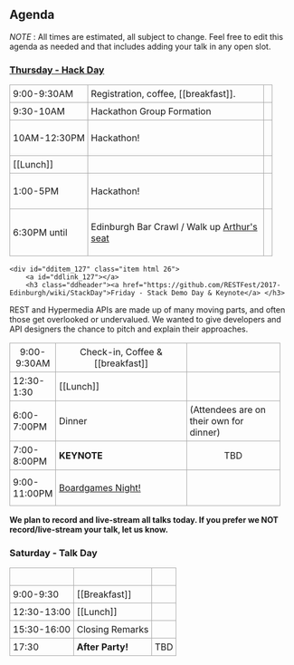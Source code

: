 <h2 class="pagetitle">Agenda</h2>

*NOTE* : All times are estimated, all subject to change. Feel free to edit this agenda as needed and that includes adding your talk in any open slot.

<div id="ddcol_0" class="contentcol page-3 col_main">
	<div id="dditem_126" class="item html 27">
		<a id="ddlink_126"></a>
		<h3 class="ddheader"><a href="https://github.com/RESTFest/2017-Edinburgh/wiki/HackDay">Thursday - Hack Day</a></h3>
<table style="width: 95%;" border="0">
<tbody>
<tr>
<td style="border: 1px solid #aaaaaa; padding: 5px;" valign="middle">9:00-9:30AM</td>
<td style="border: 1px solid #aaaaaa; padding: 5px;" valign="middle" width="300">Registration, coffee, [[breakfast]].</td>
<td style="border: 1px solid #aaaaaa; padding: 5px;" valign="middle">&#160;</td>
</tr>
<tr>
<td style="border: 1px solid #aaaaaa; padding: 5px;" valign="middle">9:30-10AM</td>
<td style="border: 1px solid #aaaaaa; padding: 5px;" valign="middle" width="300">Hackathon Group Formation</td>
<td style="border: 1px solid #aaaaaa; padding: 5px;" valign="middle">&#160;</td>
</tr>
<tr>
<td style="border: 1px solid #aaaaaa; padding: 5px;" valign="middle">10AM-12:30PM</td>
<td style="border: 1px solid #aaaaaa; padding: 5px;" valign="middle">
<p>Hackathon!</p>
</td>
<td style="border: 1px solid #aaaaaa; padding: 5px;" valign="middle">&#160;</td>
</tr>

<tr>
<td style="border: 1px solid #aaaaaa; padding: 5px;" valign="middle">[[Lunch]]</td>
<td style="border: 1px solid #aaaaaa; padding: 5px;" valign="middle"><strong>&#160;</strong><br /></td>
<td style="border: 1px solid #aaaaaa; padding: 5px;" valign="middle"><strong></strong></td>
</tr>
<tr>
<td style="border: 1px solid #aaaaaa; padding: 5px;" valign="middle">1:00-5PM</td>
<td style="border: 1px solid #aaaaaa; padding: 5px;" valign="middle">
<p>Hackathon!</p>
</td>
<td style="border: 1px solid #aaaaaa; padding: 5px;" valign="middle">&#160;</td>
</tr>
<tr>
<td style="border: 1px solid #aaaaaa; padding: 5px;" valign="middle">6:30PM until</td>
<td style="border: 1px solid #aaaaaa; padding: 5px;" valign="middle">
<p>Edinburgh Bar Crawl / Walk up <a href="https://en.wikipedia.org/wiki/Arthur%27s_Seat">Arthur's seat</a></p>
</td>
<td style="border: 1px solid #aaaaaa; padding: 5px;" valign="middle">&#160;</td>
</tr>
</tbody>
</table>
			</div>

	<div id="dditem_127" class="item html 26">
		<a id="ddlink_127"></a>
		<h3 class="ddheader"><a href="https://github.com/RESTFest/2017-Edinburgh/wiki/StackDay">Friday - Stack Demo Day & Keynote</a> </h3>
<p>REST and Hypermedia APIs are made up of many moving parts, and often those get overlooked or undervalued. We wanted to give developers and API designers the chance to pitch and explain their approaches.</p>
<table style="width: 95%;" border="0">
<tbody>
<tr>
<td style="border: 1px solid #aaaaaa; padding: 5px; text-align: center;">9:00-9:30AM<br /></td>
<td style="border: 1px solid #aaaaaa; padding: 5px; text-align: center;" width="300">Check-in, Coffee &amp; [[breakfast]]</td>
<td style="border: 1px solid #aaaaaa; padding: 5px; width: 200px; text-align: center;">&#160;<br /></td>
</tr>


<tr>
<td style="border: 1px solid #aaaaaa; padding: 5px;">12:30-1:30<br /></td>
<td style="border: 1px solid #aaaaaa; padding: 5px;">[[Lunch]]<strong>&#160;</strong><strong><br /></strong></td>
<td style="border: 1px solid #aaaaaa; padding: 5px; text-align: center;"></td>
</tr>

<tr>
<td style="border: 1px solid #aaaaaa; padding: 5px;" valign="middle">6:00-7:00PM<br /></td>
<td style="border: 1px solid #aaaaaa; padding: 5px;" valign="middle">Dinner</td>
<td style="border: 1px solid #aaaaaa; padding: 5px;" valign="middle">(Attendees are on their own for dinner)&#160;</td>
</tr>

<tr>
<td style="border: 1px solid #aaaaaa; padding: 5px;">7:00-8:00PM<br /></td>
<td style="border: 1px solid #aaaaaa; padding: 5px;">
 <b>KEYNOTE</b><br />
</td>
<td style="border: 1px solid #aaaaaa; padding: 5px; text-align: center;">TBD</td>
</tr>

<tr>
<td style="border: 1px solid #aaaaaa; padding: 5px;">9:00-11:00PM<br /></td>
<td style="border: 1px solid #aaaaaa; padding: 5px;">
 <p><a href="https://github.com/RESTFest/2017-Edinburgh/wiki/Board%20Games">Boardgames Night!</a></p>
</td>
<td style="border: 1px solid #aaaaaa; padding: 5px;" valign="middle">&#160;</td>
</tr>
</tbody>
</table>
			</div>
	
<b>We plan to record and live-stream all talks today. If you prefer we NOT record/live-stream your talk, let us know.</b>

<div id="dditem_128" class="item html 5">
		<a id="ddlink_128"></a>
		<h3 class="ddheader">Saturday - Talk Day</h3><table style="width: 95%;" border="0">
<tbody>
<tr>
<td style="border: 1px solid #aaaaaa; padding: 5px;" valign="middle"><br /></td>
<td style="border: 1px solid #aaaaaa; padding: 5px;" valign="middle"><br /></td>
<td style="border: 1px solid #aaaaaa; padding: 5px;" valign="middle">&#160;</td>
</tr>
<tr>
<td style="border: 1px solid #aaaaaa; padding: 5px;" valign="middle">9:00-9:30</td>
<td style="border: 1px solid #aaaaaa; padding: 5px;" valign="middle">[[Breakfast]]</td>
<td style="border: 1px solid #aaaaaa; padding: 5px;" valign="middle">&#160;<br /></td>
</tr>

<tr>
<td style="border: 1px solid #aaaaaa; padding: 5px;" valign="middle">12:30-13:00<br /></td>
<td style="border: 1px solid #aaaaaa; padding: 5px;" valign="middle">[[Lunch]]<br /></td>
<td style="border: 1px solid #aaaaaa; padding: 5px;" valign="middle">&#160;</td>
</tr>


<tr>
<td style="border: 1px solid #aaaaaa; padding: 5px;" valign="middle">15:30-16:00</td>
<td style="border: 1px solid #aaaaaa; padding: 5px;" valign="middle">Closing Remarks<br /></td>
<td style="border: 1px solid #aaaaaa; padding: 5px;" valign="middle">&#160;</td>
</tr>
<tr>
<td style="border: 1px solid #aaaaaa; padding: 5px;" valign="middle">17:30<br /></td>
<td style="border: 1px solid #aaaaaa; padding: 5px;">
 <b>After Party!</b>
</td>
<td style="border: 1px solid #aaaaaa; padding: 5px; text-align: center;">TBD</td>
</tr>
</tbody>
</table>
</div>
</div>
<!-- main ends here -->